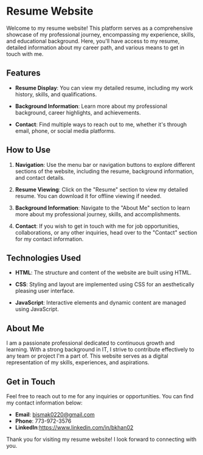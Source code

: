 # Resume Website

Welcome to my resume website! This platform serves as a comprehensive showcase of my professional journey, encompassing my experience, skills, and educational background. Here, you'll have access to my resume, detailed information about my career path, and various means to get in touch with me.

## Features

- **Resume Display**: You can view my detailed resume, including my work history, skills, and qualifications.
  
- **Background Information**: Learn more about my professional background, career highlights, and achievements.

- **Contact**: Find multiple ways to reach out to me, whether it's through email, phone, or social media platforms.

## How to Use

1. **Navigation**: Use the menu bar or navigation buttons to explore different sections of the website, including the resume, background information, and contact details.

2. **Resume Viewing**: Click on the "Resume" section to view my detailed resume. You can download it for offline viewing if needed.

3. **Background Information**: Navigate to the "About Me" section to learn more about my professional journey, skills, and accomplishments.

4. **Contact**: If you wish to get in touch with me for job opportunities, collaborations, or any other inquiries, head over to the "Contact" section for my contact information.

## Technologies Used

- **HTML**: The structure and content of the website are built using HTML.
  
- **CSS**: Styling and layout are implemented using CSS for an aesthetically pleasing user interface.
  
- **JavaScript**: Interactive elements and dynamic content are managed using JavaScript.

## About Me

I am a passionate professional dedicated to continuous growth and learning. With a strong background in IT, I strive to contribute effectively to any team or project I'm a part of. This website serves as a digital representation of my skills, experiences, and aspirations.

## Get in Touch

Feel free to reach out to me for any inquiries or opportunities. You can find my contact information below:

- **Email**: bismak0220@gmail.com
- **Phone**: 773-972-3576
- **LinkedIn**:https://www.linkedin.com/in/bkhan02
  
Thank you for visiting my resume website! I look forward to connecting with you.
